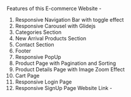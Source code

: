 Features of this E-commerce Website -

1. Responsive Navigation Bar with toggle effect
2. Responsive Carousel with Glidejs
3. Categories Section
4. New Arrival Products Section
5. Contact Section
6. Footer
7. Responsive PopUp
8. Product Page with Pagination and Sorting
9. Product Details Page with Image Zoom Effect
10. Cart Page
11. Responsive Login Page
12. Responsive SignUp Page
Website Link - 

